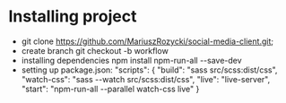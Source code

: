 # Installing project
- git clone https://github.com/MariuszRozycki/social-media-client.git;
- create branch git checkout -b workflow
- installing dependencies npm install npm-run-all --save-dev
- setting up package.json: "scripts": {
  "build": "sass src/scss:dist/css",
  "watch-css": "sass --watch src/scss:dist/css",
  "live": "live-server",
  "start": "npm-run-all --parallel watch-css live"
}
